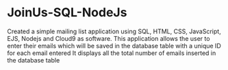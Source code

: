 # JoinUs-SQL-NodeJs
Created a simple mailing list application using SQL, HTML, CSS, JavaScript, EJS, Nodejs and Cloud9 as software. This application allows the user to enter their emails which will be saved in the database table with a unique ID for each email entered It displays all the total number of emails inserted in the database table
